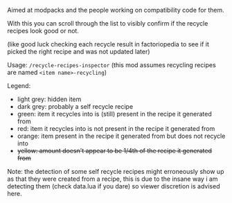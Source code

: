 Aimed at modpacks and the people working on compatibility code for them.

With this you can scroll through the list to visibly confirm if the recycle recipes look good or not.

(like good luck checking each recycle result in factoriopedia to see if it picked the right recipe and was not updated later)

Usage: `/recycle-recipes-inspector`
(this mod assumes recycling recipes are named `<item name>-recycling`)

Legend:
- light grey: hidden item
- dark grey: probably a self recycle recipe
- green: item it recycles into is (still) present in the recipe it generated from
- red: item it recycles into is not present in the recipe it generated from
- orange: item present in the recipe it generated from but does not recycle into
- ~~yellow: amount doesn't appear to be 1/4th of the recipe it generated from~~

Note: the detection of some self recycle recipes might erroneously show up as that they were created from a recipe,
this is due to the insane way i am detecting them (check data.lua if you dare) so viewer discretion is advised here.
